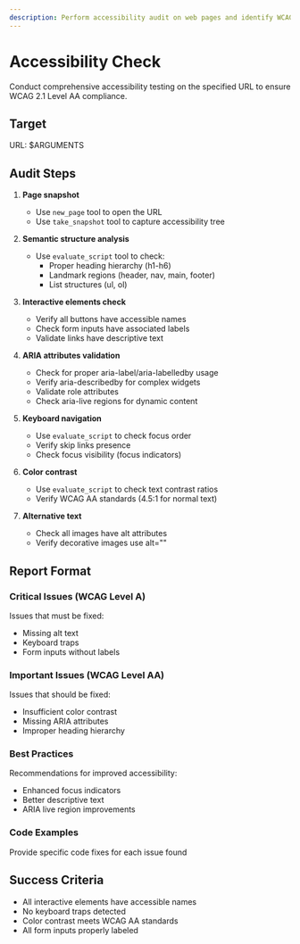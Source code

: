 ```yaml
---
description: Perform accessibility audit on web pages and identify WCAG compliance issues
---
```


# Accessibility Check

Conduct comprehensive accessibility testing on the specified URL to ensure WCAG 2.1 Level AA compliance.

## Target

URL: $ARGUMENTS

## Audit Steps

1. **Page snapshot**

   - Use `new_page` tool to open the URL
   - Use `take_snapshot` tool to capture accessibility tree

2. **Semantic structure analysis**

   - Use `evaluate_script` tool to check:
     - Proper heading hierarchy (h1-h6)
     - Landmark regions (header, nav, main, footer)
     - List structures (ul, ol)

3. **Interactive elements check**

   - Verify all buttons have accessible names
   - Check form inputs have associated labels
   - Validate links have descriptive text

4. **ARIA attributes validation**

   - Check for proper aria-label/aria-labelledby usage
   - Verify aria-describedby for complex widgets
   - Validate role attributes
   - Check aria-live regions for dynamic content

5. **Keyboard navigation**

   - Use `evaluate_script` to check focus order
   - Verify skip links presence
   - Check focus visibility (focus indicators)

6. **Color contrast**

   - Use `evaluate_script` to check text contrast ratios
   - Verify WCAG AA standards (4.5:1 for normal text)

7. **Alternative text**
   - Check all images have alt attributes
   - Verify decorative images use alt=""

## Report Format

### Critical Issues (WCAG Level A)

Issues that must be fixed:

- Missing alt text
- Keyboard traps
- Form inputs without labels

### Important Issues (WCAG Level AA)

Issues that should be fixed:

- Insufficient color contrast
- Missing ARIA attributes
- Improper heading hierarchy

### Best Practices

Recommendations for improved accessibility:

- Enhanced focus indicators
- Better descriptive text
- ARIA live region improvements

### Code Examples

Provide specific code fixes for each issue found

## Success Criteria

- All interactive elements have accessible names
- No keyboard traps detected
- Color contrast meets WCAG AA standards
- All form inputs properly labeled
